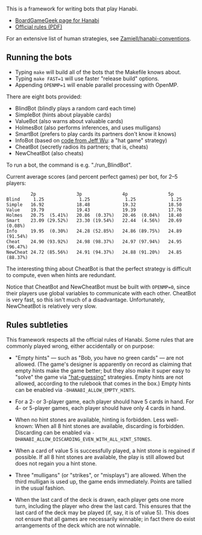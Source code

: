 This is a framework for writing bots that play Hanabi.
- [BoardGameGeek page for Hanabi](http://boardgamegeek.com/boardgame/98778/hanabi)
- [Official rules (PDF)](http://web.archive.org/web/20140209111840/http://www.rnrgames.com/images/ProductRules/hanabiRules.PDF)

For an extensive list of human strategies, see [Zamiell/hanabi-conventions](https://github.com/Zamiell/hanabi-conventions).


Running the bots
----------------

- Typing `make` will build all of the bots that the Makefile knows about.
- Typing `make FAST=1` will use faster "release build" options.
- Appending `OPENMP=1` will enable parallel processing with OpenMP.

There are eight bots provided:

- BlindBot (blindly plays a random card each time)
- SimpleBot (hints about playable cards)
- ValueBot (also warns about valuable cards)
- HolmesBot (also performs inferences, and uses mulligans)
- SmartBot (prefers to play cards its partners don't know it knows)
- InfoBot (based on [code from Jeff Wu](https://github.com/WuTheFWasThat/hanabi.rs): a "hat game" strategy)
- CheatBot (secretly radios its partners; that is, cheats)
- NewCheatBot (also cheats)

To run a bot, the command is e.g. "./run_BlindBot".

Current average scores (and percent perfect games) per bot, for 2–5 players:

             2p               3p               4p               5p
    Blind     1.25             1.25             1.25             1.25
    Simple   16.92            18.48            19.32            18.50
    Value    19.79            19.43            19.39            17.76
    Holmes   20.75  (5.41%)   20.86  (0.37%)   20.46  (0.04%)   18.40
    Smart    23.09 (29.52%)   23.30 (19.54%)   22.44  (4.56%)   20.69 (0.08%)
    Info     19.95  (0.30%)   24.28 (52.85%)   24.86 (89.75%)   24.89 (91.54%)
    Cheat    24.90 (93.92%)   24.98 (98.37%)   24.97 (97.94%)   24.95 (96.47%)
    NewCheat 24.72 (85.56%)   24.91 (94.37%)   24.88 (91.20%)   24.85 (88.37%)

The interesting thing about CheatBot is that the perfect strategy is
difficult to compute, even when hints are redundant.

Notice that CheatBot and NewCheatBot must be built with `OPENMP=0`,
since their players use global variables to communicate with each other.
CheatBot is very fast, so this isn't much of a disadvantage.
Unfortunately, NewCheatBot is relatively very slow.


Rules subtleties
----------------

This framework respects all the official rules of Hanabi.
Some rules that are commonly played wrong, either accidentally
or on purpose:

* "Empty hints" — such as "Bob, you have no green cards" — are not allowed.
  (The game's designer is apparently on record as claiming that empty hints
  make the game better; but they also make it super easy to "solve" the game
  via ["hat-guessing"](https://github.com/rjtobin/HanSim) strategies.
  Empty hints are not allowed, according to the rulebook that comes in the box.)
  Empty hints can be enabled via `-DHANABI_ALLOW_EMPTY_HINTS`.

* For a 2- or 3-player game, each player should have 5 cards in hand.
  For 4- or 5-player games, each player should have only 4 cards in hand.

* When no hint stones are available, hinting is forbidden. Less well-known:
  When all 8 hint stones are available, discarding is forbidden.
  Discarding can be enabled via `-DHANABI_ALLOW_DISCARDING_EVEN_WITH_ALL_HINT_STONES`.

* When a card of value 5 is successfully played, a hint stone is regained
  if possible. If all 8 hint stones are available, the play is still allowed
  but does not regain you a hint stone.

* Three "mulligans" (or "strikes", or "misplays") are allowed. When the third
  mulligan is used up, the game ends immediately. Points are tallied in the
  usual fashion.

* When the last card of the deck is drawn, each player gets one more turn,
  including the player who drew the last card. This ensures that the last card
  of the deck may be played (if, say, it is of value 5). This does not ensure
  that all games are necessarily winnable; in fact there do exist arrangements
  of the deck which are not winnable.
